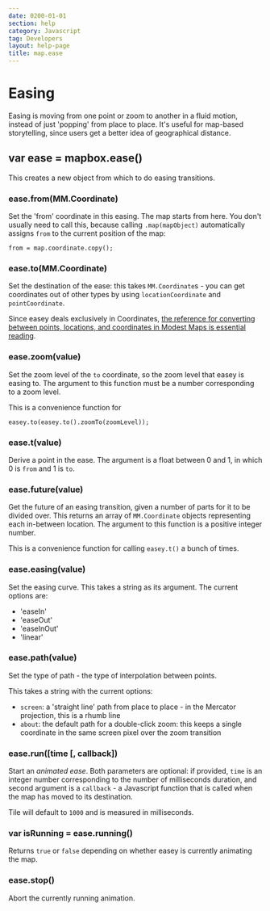 ```yaml
---
date: 0200-01-01
section: help
category: Javascript
tag: Developers
layout: help-page
title: map.ease
---
```


# Easing

Easing is moving from one point or zoom to another in a fluid motion, instead of just 'popping' from
place to place. It's useful for map-based storytelling, since users get a better idea of geographical
distance.

## var ease = mapbox.ease()

This creates a new object from which to do easing transitions.

### ease.from(MM.Coordinate)

Set the 'from' coordinate in this easing. The map starts from here. You don't usually need to call this, because calling `.map(mapObject)` automatically assigns `from` to the current position of the map:

    from = map.coordinate.copy();

### ease.to(MM.Coordinate)

Set the destination of the ease: this takes `MM.Coordinate`s - you can get coordinates out of other types by using `locationCoordinate` and `pointCoordinate`.

Since easey deals exclusively in Coordinates, [the reference for converting between points, locations, and coordinates in Modest Maps is essential reading](https://github.com/stamen/modestmaps-js/wiki/Point,-Location,-and-Coordinate).

### ease.zoom(value)

Set the zoom level of the `to` coordinate, so the zoom level that easey is easing to. The argument to this
function must be a number corresponding to a zoom level.

This is a convenience function for

    easey.to(easey.to().zoomTo(zoomLevel));

### ease.t(value)

Derive a point in the ease. The argument is a float between 0 and 1, in which 0 is `from` and 1 is `to`.

### ease.future(value)

Get the future of an easing transition, given a number of parts for it to be divided over.
This returns an array of `MM.Coordinate` objects representing each in-between location.
The argument to this function is a positive integer number.

This is a convenience function for calling `easey.t()` a bunch of times.

### ease.easing(value)

Set the easing curve. This takes a string as its argument. The current options are:

* 'easeIn'
* 'easeOut'
* 'easeInOut'
* 'linear'

### ease.path(value)

Set the type of path - the type of interpolation between points.

This takes a string with the current options:

* `screen`: a 'straight line' path from place to place - in the Mercator projection, this is a rhumb line
* `about`: the default path for a double-click zoom: this keeps a single coordinate in the same screen pixel over the zoom transition

### ease.run([time [, callback])

Start an _animated ease_. Both parameters are optional: if provided, `time` is
an integer number corresponding to the number of milliseconds duration,
and second argument is a `callback` - a Javascript function that
is called when the map has moved to its destination.

Tile will default to `1000` and is measured in milliseconds.

### var isRunning = ease.running()

Returns `true` or `false` depending on whether easey is currently animating the map.

### ease.stop()

Abort the currently running animation.
